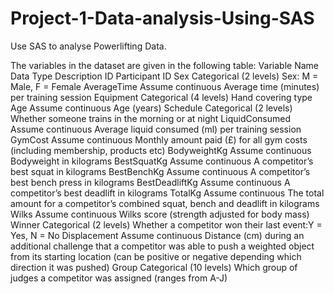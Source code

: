 # Project-1-Data-analysis-Using-SAS
Use SAS to analyse Powerlifting Data.

The variables in the dataset are given in the following table:
Variable Name         Data Type                       Description
ID                                                    Participant ID
Sex                  Categorical (2 levels)           Sex: M = Male, F = Female
AverageTime          Assume continuous                Average time (minutes) per training session
Equipment            Categorical (4 levels)           Hand covering type
Age                  Assume continuous Age (years)
Schedule             Categorical (2 levels)           Whether someone trains in the morning or at night
LiquidConsumed       Assume continuous                Average liquid consumed (ml) per training session
GymCost              Assume continuous                Monthly amount paid (£) for all gym costs (including membership, products etc)
BodyweightKg         Assume continuous                Bodyweight in kilograms
BestSquatKg          Assume continuous                A competitor’s best squat in kilograms
BestBenchKg          Assume continuous                A competitor’s best bench press in kilograms
BestDeadliftKg       Assume continuous                A competitor’s best deadlift in kilograms
TotalKg              Assume continuous                 The total amount for a competitor’s combined squat, bench and deadlift in kilograms
Wilks                Assume continuous                 Wilks score (strength adjusted for body mass)
Winner               Categorical (2 levels)            Whether a competitor won their last event:Y = Yes, N = No
Displacement         Assume continuous                Distance (cm) during an additional challenge that a competitor was able to push a weighted object from its starting location (can                                                         be positive or negative depending which direction it was pushed)
Group                Categorical (10 levels)          Which group of judges a competitor was assigned (ranges from A-J)
